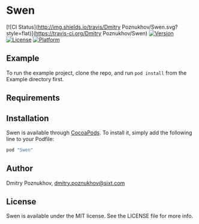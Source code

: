 # Swen

[![CI Status](http://img.shields.io/travis/Dmitry Poznukhov/Swen.svg?style=flat)](https://travis-ci.org/Dmitry Poznukhov/Swen)
[![Version](https://img.shields.io/cocoapods/v/Swen.svg?style=flat)](http://cocoapods.org/pods/Swen)
[![License](https://img.shields.io/cocoapods/l/Swen.svg?style=flat)](http://cocoapods.org/pods/Swen)
[![Platform](https://img.shields.io/cocoapods/p/Swen.svg?style=flat)](http://cocoapods.org/pods/Swen)

## Example

To run the example project, clone the repo, and run `pod install` from the Example directory first.

## Requirements

## Installation

Swen is available through [CocoaPods](http://cocoapods.org). To install
it, simply add the following line to your Podfile:

```ruby
pod "Swen"
```

## Author

Dmitry Poznukhov, dmitry.poznukhov@sixt.com

## License

Swen is available under the MIT license. See the LICENSE file for more info.
